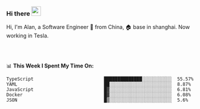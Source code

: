 ### Hi there <img src="https://media.giphy.com/media/hvRJCLFzcasrR4ia7z/giphy.gif" width="25px">

<!-- ![visitors](https://visitor-badge.glitch.me/badge?page_id=dislfyer.dislfyer) -->

Hi, I'm Alan, a Software Engineer 🚀 from China, 🏠 base in shanghai. Now working in Tesla.

<br/>
<br/>

📊 **This Week I Spent My Time On:**


<!--START_SECTION:waka-->

```text
TypeScript                          ██████████████░░░░░░░░░░░  55.57%
YAML                                ██░░░░░░░░░░░░░░░░░░░░░░░  8.87%
JavaScript                          █▓░░░░░░░░░░░░░░░░░░░░░░░  6.81%
Docker                              █▓░░░░░░░░░░░░░░░░░░░░░░░  6.08%
JSON                                █▒░░░░░░░░░░░░░░░░░░░░░░░  5.6%
```

<!--END_SECTION:waka-->

<!--
**About Me:**
 -->
